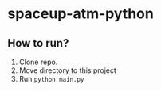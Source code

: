 # spaceup-atm-python

## How to run? 
1. Clone repo.
2. Move directory to this project
3. Run ```python main.py```
